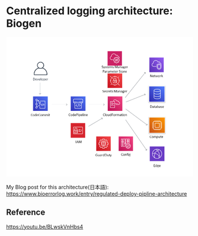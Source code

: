 # Centralized logging architecture: Biogen
![nextgen](images/nextgen.png)

My Blog post for this architecture(日本語):  
https://www.bioerrorlog.work/entry/regulated-deploy-pipline-architecture


## Reference
https://youtu.be/BLwskVnHbs4